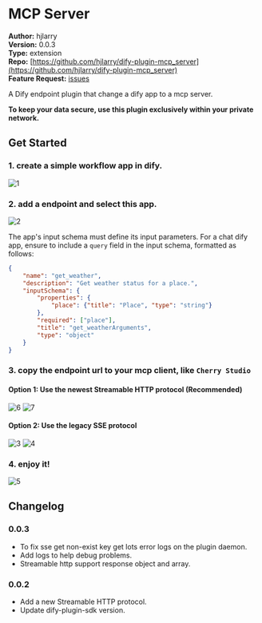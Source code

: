 # MCP Server

**Author:** hjlarry  
**Version:** 0.0.3  
**Type:** extension   
**Repo:** [https://github.com/hjlarry/dify-plugin-mcp_server](https://github.com/hjlarry/dify-plugin-mcp_server)  
**Feature Request:** [issues](https://github.com/hjlarry/dify-plugin-mcp_server/issues)  


A Dify endpoint plugin that change a dify app to a mcp server.

**To keep your data secure, use this plugin exclusively within your private network.**

## Get Started

### 1. create a simple workflow app in dify.
![1](./_assets/1.png)

### 2. add a endpoint and select this app.
![2](./_assets/2.png)

The app's input schema must define its input parameters. For a chat dify app, ensure to include a `query` field in the input schema, formatted as follows:
```json
{
    "name": "get_weather",
    "description": "Get weather status for a place.",
    "inputSchema": {
        "properties": {
            "place": {"title": "Place", "type": "string"}
        },
        "required": ["place"],
        "title": "get_weatherArguments",
        "type": "object"
    }
}
```

### 3. copy the endpoint url to your mcp client, like `Cherry Studio`

#### Option 1: Use the newest Streamable HTTP protocol (Recommended)
![6](./_assets/6.png)
![7](./_assets/7.png)

#### Option 2: Use the legacy SSE protocol
![3](./_assets/3.png)
![4](./_assets/4.png)

### 4. enjoy it!
![5](./_assets/5.png)


## Changelog

### 0.0.3
- To fix sse get non-exist key get lots error logs on the plugin daemon.
- Add logs to help debug problems.
- Streamable http support response object and array.

### 0.0.2
- Add a new Streamable HTTP protocol.
- Update dify-plugin-sdk version.